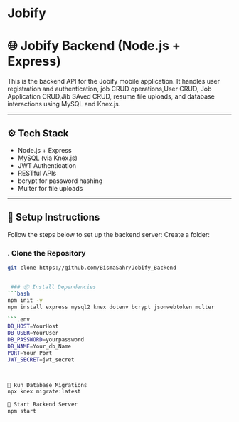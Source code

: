 # Jobify
# 🌐 Jobify Backend (Node.js + Express)

This is the backend API for the Jobify mobile application. It handles user registration and authentication, job CRUD operations,User CRUD, Job Application CRUD,Jib SAved CRUD, resume file uploads, and database interactions using MySQL and Knex.js.

---

## ⚙️ Tech Stack

- Node.js + Express
- MySQL (via Knex.js)
- JWT Authentication
- RESTful APIs
- bcrypt for password hashing
- Multer for file uploads

---

## 🚀 Setup Instructions

Follow the steps below to set up the backend server:
Create a folder:


### . Clone the Repository
```bash
git clone https://github.com/BismaSahr/Jobify_Backend


 ### 📦 Install Dependencies
```bash
npm init -y
npm install express mysql2 knex dotenv bcrypt jsonwebtoken multer

```.env
DB_HOST=YourHost
DB_USER=YourUser
DB_PASSWORD=yourpassword
DB_NAME=Your_db_Name
PORT=Your_Port
JWT_SECRET=jwt_secret



📁 Run Database Migrations
npx knex migrate:latest

🚀 Start Backend Server
npm start

